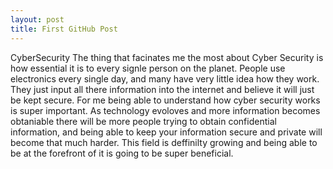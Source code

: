 ```yaml
---
layout: post
title: First GitHub Post
---
```

CyberSecurity 
The thing that facinates me the most about Cyber Security is how essential it is to every signle person on the planet. People use electronics every single day, and many have very little idea how they work. They just input all there information into the internet and believe it will just be kept secure. For me being able to understand how cyber security works is super important. As technology evoloves and more information becomes obtaniable there will be more people trying to obtain confidential information, and being able to keep your information secure and private will become that much harder. This field is deffinilty growing and being able to be at the forefront of it is going to be super beneficial. 
